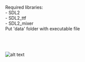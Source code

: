 Required libraries:
	<br />- SDL2
	<br />- SDL2_ttf
	<br />- SDL2_mixer
<br />Put 'data' folder with executable file


<br /><br /><br />![alt text](https://i.imgur.com/tAtjZGI.jpeg)
